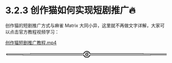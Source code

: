 # 3.2.3 创作猫如何实现短剧推广🔥

创作猫的短剧推广方式与麻雀 Matrix 大同小异，这里就不再做文字详解，大家可以点击官方教程视频学习：

[创作猫短剧推广教程.mp4](https://search01.shengcaiyoushu.com/upload/doc/SUYad816hofSjmxGHeWcbjoEnpc/KxJ7b29o4oFVebxFFFDcWHxQn5c)

![](img/e3f2879ffbe01683a4abd019b77011d8.png)